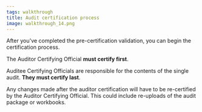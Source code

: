 ```yaml
---
tags: walkthrough
title: Audit certification process
image: walkthrough_14.png
---
```


After you've completed the pre-certification validation, you can begin the certification process.

The Auditor Certifying Official **must certify first**.

Auditee Certifying Officials are responsible for the contents of the single audit. **They must certify last**.

Any changes made after the auditor certification will have to be re-certified by the Auditor Certifying Official. This could include re-uploads of the audit package or workbooks.

